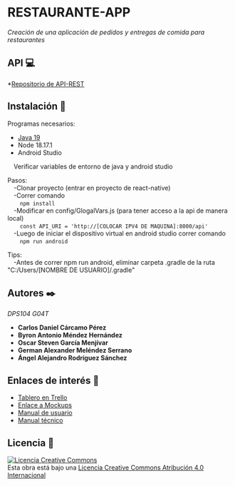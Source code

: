 # RESTAURANTE-APP

_Creación de una aplicación de pedidos y entregas de comida para restaurantes_


## API 💻

*[Repositorio de API-REST](https://github.com/CarlosUDB/PideFacil-API)
## Instalación 💽

Programas necesarios:
* [Java 19](https://www.oracle.com/java/technologies/javase/jdk19-archive-downloads.html) 
* Node 18.17.1
* Android Studio

&emsp;Verificar variables de entorno de java y android studio

Pasos:\
&emsp;-Clonar proyecto (entrar en proyecto de react-native)\
&emsp;-Correr comando\
    &emsp;&emsp;```
    npm install
    ```\
&emsp;-Modificar en config/GlogalVars.js (para tener acceso a la api de manera local)\
    &emsp;&emsp;```
    const API_URI = 'http://[COLOCAR IPV4 DE MAQUINA]:8000/api'
    ```\
&emsp;-Luego de iniciar el dispositivo virtual en android studio correr comando\
    &emsp;&emsp;```
    npm run android
    ```

Tips:\
&emsp;-Antes de correr npm run android, eliminar carpeta .gradle de la ruta "C:/Users/[NOMBRE DE USUARIO]/.gradle"


## Autores ✒️
_DPS104 G04T_
* **Carlos Daniel Cárcamo Pérez**
* **Byron Antonio Méndez Hernández**
* **Oscar Steven García Menjívar**
* **German Alexander Meléndez Serrano**
* **Ángel Alejandro Rodríguez Sánchez**

## Enlaces de interés 👀

* [Tablero en Trello](https://trello.com/b/kobSdaYN/restaurante-app)
* [Enlace a Mockups](https://drive.google.com/file/d/1ua9Dh-KgO64fbn6QyFZ2VNM9vCxBHcFT/view?usp=sharing)
* [Manual de usuario](https://drive.google.com/file/d/1ayZSNptW8Pskerg0n7BQ6lAQXSfMYFj3/view?usp=sharing)
* [Manual técnico](https://drive.google.com/file/d/1Zrwh4ya_P2FM6FLWEOfiq95In2ivtasr/view?usp=sharing)

## Licencia 📄
<a rel="license" href="http://creativecommons.org/licenses/by/4.0/"><img alt="Licencia Creative Commons" style="border-width:0" src="https://i.creativecommons.org/l/by/4.0/88x31.png" /></a><br />Esta obra está bajo una <a rel="license" href="http://creativecommons.org/licenses/by/4.0/">Licencia Creative Commons Atribución 4.0 Internacional</a>   